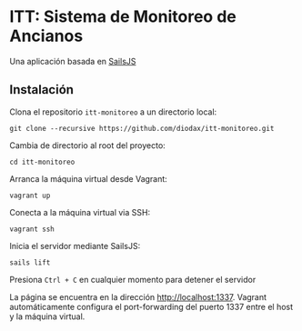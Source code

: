 # ITT: Sistema de Monitoreo de Ancianos

Una aplicación basada en [SailsJS](http://sailsjs.org)

## Instalación ##

Clona el repositorio `itt-monitoreo` a un directorio local:

    git clone --recursive https://github.com/diodax/itt-monitoreo.git

Cambia de directorio al root del proyecto:

    cd itt-monitoreo

Arranca la máquina virtual desde Vagrant:

    vagrant up

Conecta a la máquina virtual via SSH:

    vagrant ssh

Inicia el servidor mediante SailsJS:

    sails lift

Presiona `Ctrl + C` en cualquier momento para detener el servidor

La página se encuentra en la dirección <http://localhost:1337>. Vagrant automáticamente configura el
port-forwarding del puerto 1337 entre el host y la máquina virtual.
